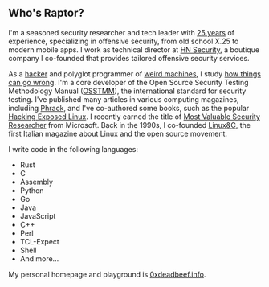 ## Who's Raptor?

I'm a seasoned security researcher and tech leader with [25 years](https://packetstormsecurity.com/files/author/191/) of experience, specializing in offensive security, from old school X.25 to modern mobile apps. I work as technical director at [HN Security](https://security.humanativaspa.it/), a boutique company I co-founded that provides tailored offensive security services. 

As a [hacker](http://www.catb.org/jargon/html/H/hacker.html) and polyglot programmer of [weird machines](https://www.exploit-db.com/?author=315), I study [how things can go wrong](https://how.complexsystems.fail/). I'm a core developer of the Open Source Security Testing Methodology Manual ([OSSTMM](http://www.osstmm.org/)), the international standard for security testing. I've published many articles in various computing magazines, including [Phrack](http://phrack.org/issues/70/13.html#article), and I've co-authored some books, such as the popular [Hacking Exposed Linux](https://www.amazon.com/Hacking-Exposed-Linux/dp/0072262575). I recently earned the title of [Most Valuable Security Researcher](https://msrc.microsoft.com/blog/2024/08/congratulations-to-the-msrc-2024-most-valuable-security-researchers/) from Microsoft. Back in the 1990s, I co-founded [Linux&C](https://0xdeadbeef.info/stuff/lc0.jpg), the first Italian magazine about Linux and the open source movement.

I write code in the following languages:
* Rust
* C
* Assembly
* Python
* Go
* Java
* JavaScript
* C++
* Perl
* TCL-Expect
* Shell
* And more...

My personal homepage and playground is [0xdeadbeef.info](https://0xdeadbeef.info/).
